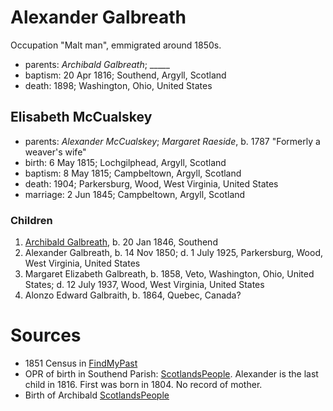 # Alexander Galbreath

Occupation "Malt man", emmigrated around 1850s.

- parents: *Archibald Galbreath*; _____
- baptism: 20 Apr 1816; Southend, Argyll, Scotland
- death: 1898; Washington, Ohio, United States

## Elisabeth McCualskey

- parents: *Alexander McCualskey*; *Margaret Raeside*, b. 1787 "Formerly a weaver's wife"
- birth: 6 May 1815; Lochgilphead, Argyll, Scotland
- baptism: 8 May 1815;  Campbeltown, Argyll, Scotland
- death: 1904; Parkersburg, Wood, West Virginia, United States
- marriage: 2 Jun 1845; Campbeltown, Argyll, Scotland

### Children

1. [Archibald Galbreath](galbreath-archibald-1846.md), b. 20 Jan 1846, Southend
2. Alexander Galbreath, b. 14 Nov 1850; d. 1 July 1925, Parkersburg, Wood, West Virginia, United States
3. Margaret Elizabeth Galbreath, b. 1858, Veto, Washington, Ohio, United States; d. 12 July 1937, Wood, West Virginia, United States
4. Alonzo Edward Galbraith, b. 1864, Quebec, Canada?

# Sources

- 1851 Census in [FindMyPast](https://www.findmypast.com/transcript?id=GBC%2F1851%2F0019255793)
- OPR of birth in Southend Parish: [ScotlandsPeople](https://www.scotlandspeople.gov.uk/record-results?search_type=people&event=%28B%20OR%20C%20OR%20S%29&record_type%5B0%5D=opr_births&church_type=Old%20Parish%20Registers&dl_cat=church&dl_rec=church-births-baptisms&surname_so=syn&forename_so=starts&from_year=1800&to_year=1825&parent_names=galbreath&parent_names_so=exact&parent_name_two_so=exact&county=ARGYLL&record=Church%20of%20Scotland%20%28old%20parish%20registers%29%20Roman%20Catholic%20Church%20Other%20churches&rd_real_name%5B0%5D=SOUTHEND&rd_display_name%5B0%5D=SOUTHEND_SOUTHEND&rd_label%5B0%5D=SOUTHEND&rd_name%5B0%5D=SOUTHEND&sort=asc&order=Date&field=year).  Alexander is the last child in 1816.  First was born in 1804.  No record of mother.
- Birth of Archibald [ScotlandsPeople](https://www.scotlandspeople.gov.uk/record-results?search_type=people&event=%28B%20OR%20C%20OR%20S%29&record_type%5B0%5D=opr_births&church_type=Old%20Parish%20Registers&dl_cat=church&dl_rec=church-births-baptisms&surname=galbreath&surname_so=fuzzy&forename=archibald&forename_so=starts&from_year=1846&to_year=1846&parent_names=galbreath&parent_names_so=fuzzy&parent_name_two_so=exact&county=ARGYLL&record=Church%20of%20Scotland%20%28old%20parish%20registers%29%20Roman%20Catholic%20Church%20Other%20churches&rd_real_name%5B0%5D=SOUTHEND&rd_display_name%5B0%5D=SOUTHEND_SOUTHEND&rd_label%5B0%5D=SOUTHEND&rd_name%5B0%5D=SOUTHEND)

